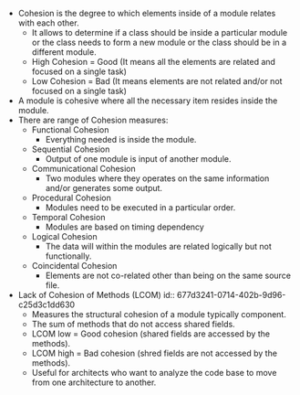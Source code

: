 - Cohesion is the degree to which elements inside of a module relates with each other.
	- It allows to determine if a class should be inside a particular module or the class needs to form a new module or the class should be in a different module.
	- High Cohesion = Good (It means all the elements are related and focused on a single task)
	- Low Cohesion = Bad (It means elements are not related and/or not focused on a single task)
- A module is cohesive where all the necessary item resides inside the module.
- There are range of Cohesion measures:
	- Functional Cohesion
		- Everything needed is inside the module.
	- Sequential Cohesion
		- Output of one module is input of another module.
	- Communicational Cohesion
		- Two modules where they operates on the same information and/or generates some output.
	- Procedural Cohesion
		- Modules need to be executed in a particular order.
	- Temporal Cohesion
		- Modules are based on timing dependency
	- Logical Cohesion
		- The data will within the modules are related logically but not functionally.
	- Coincidental Cohesion
		- Elements are not co-related other than being on the same source file.
- Lack of Cohesion of Methods (LCOM)
id:: 677d3241-0714-402b-9d96-c25d3c1dd630
	- Measures the structural cohesion of a module typically component.
	- The sum of methods that do not access shared fields.
	- LCOM low = Good cohesion (shared fields are accessed by the methods).
	- LCOM high = Bad cohesion (shred fields are not accessed by the methods).
	- Useful for architects who want to analyze the code base to move from one architecture to another.